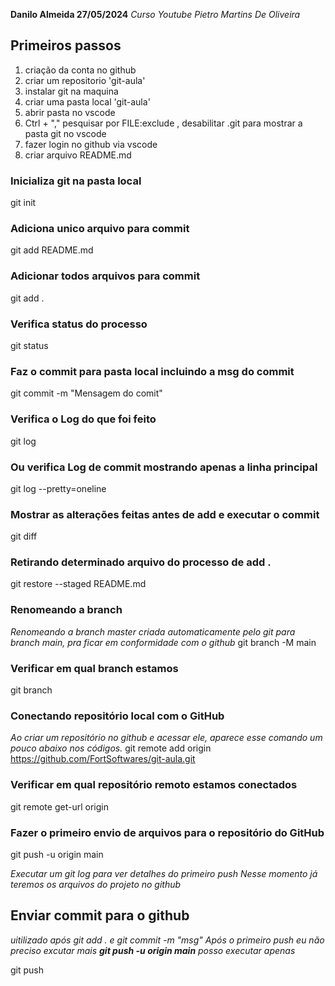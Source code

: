 __Danilo Almeida 27/05/2024__
_Curso Youtube Pietro Martins De Oliveira_

## Primeiros passos
1. criação da conta no github
2. criar um repositorio   'git-aula'
3. instalar git na maquina
4. criar uma pasta local  'git-aula'
5. abrir pasta no vscode
6. Ctrl + "," pesquisar por FILE:exclude , desabilitar .git para mostrar a pasta git no vscode 
7. fazer login no github via vscode
8. criar arquivo README.md


### Inicializa git na pasta local
git init

### Adiciona unico arquivo para commit
git add README.md

### Adicionar todos arquivos para commit
git add .

### Verifica status do processo
git status

### Faz o commit para pasta local incluindo a msg do commit
git commit -m "Mensagem do comit"

### Verifica o Log do que foi feito
git log

### Ou verifica Log de commit mostrando apenas a linha principal
git log --pretty=oneline

### Mostrar as alterações feitas antes de add e executar o commit
git diff

### Retirando determinado arquivo do processo de add .
git restore --staged README.md

### Renomeando a branch
_Renomeando a branch master criada automaticamente pelo git para branch main, pra ficar em conformidade com o github_
git branch -M main

### Verificar em qual branch estamos
git branch

### Conectando repositório local com o GitHub
_Ao criar um repositório no github e acessar ele, aparece esse comando um pouco abaixo nos códigos._
git remote add origin https://github.com/FortSoftwares/git-aula.git

### Verificar em qual repositório remoto estamos conectados
git remote get-url origin

### Fazer o primeiro envio de arquivos para o repositório do GitHub
git push -u origin main

_Executar um git log para ver detalhes do primeiro push_
_Nesse momento já teremos os arquivos do projeto no github_

## Enviar commit para o github
_uitilizado após git add . e git commit -m "msg"_
_Após o primeiro push eu não preciso excutar mais __git push -u origin main__ posso executar apenas_

git push



